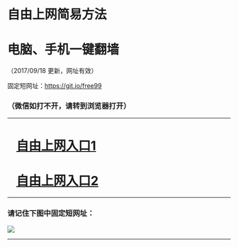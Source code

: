 ﻿# 自由上网简易方法

# 电脑、手机一键翻墙

（2017/09/18 更新，网址有效）

固定短网址：https://git.io/free99

### （微信如打不开，请转到浏览器打开）


***





# &nbsp;&nbsp; <a href="http://ft946324554.fwq-tz1005.info/fwqtz01.html?t=091800131728 " target="_blank">自由上网入口1</a>
# &nbsp;&nbsp; <a href="http://ft2400032045.fwq-tz1006.info/fwqtz02.html?t=09180019924 " target="_blank">自由上网入口2</a>
***

### 请记住下图中固定短网址：

<img src="https://s3-us-west-2.amazonaws.com/fwq-1001/yjfq-20170905okok.png" /> 


***


